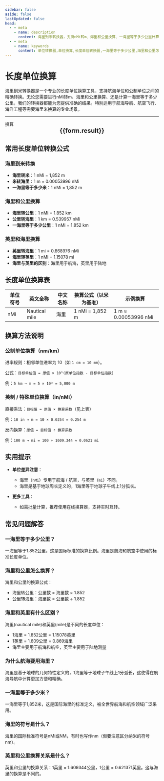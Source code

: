 ```yaml
---
sidebar: false
aside: false
lastUpdated: false
head:
  - - meta
    - name: description
      content: 海里到米转换器，支持nMi转m、海里和公里换算、一海里等于多少公里计算。提供航海单位转换、海里公里换算等功能。
  - - meta
    - name: keywords
      content: 单位转换器,单位换算,长度单位转换器,一海里等于多少公里,海里和公里怎么换算,海里,航海单位,长度单位转换,尺寸换算,英里和公里换算
---
```

# 长度单位换算

海里到米转换器是一个专业的长度单位换算工具，支持航海单位和公制单位之间的精确转换。无论您需要进行nMi转m、海里和公里换算、还是计算一海里等于多少公里，我们的转换器都能为您提供准确的结果。特别适用于航海导航、航空飞行、海洋工程等需要海里米换算的专业场景。

---
<script setup>
import { onMounted, reactive, inject ,ref  } from 'vue'
import { NButton,NForm ,NFormItem,NInput,NInputNumber,NSelect,NCard,useMessage  } from 'naive-ui'
import { defineClientComponent } from 'vitepress'
const seoKey = ['单位转换器','单位换算','长度单位转换器','长度单位转换','尺寸换算','长度单位换算','长度单位换算表','一海里等于多少公里','一英里等于多少米','miles','海里和公里怎么换算','mile','一英里等于多少公里','英里和公里换算','米换算英尺','英尺单位','英制','英尺和英寸的换算','英尺英寸','英尺和米换算','ft单位','英尺 米','一米等于多少英尺','英尺厘米换算','英寸和英尺','ft to m','呎','英尺换算米','英尺转换','ft和m换算','六英尺','英尺和米','一英尺等于多少英寸','feet 多少米','米和英尺换算','feet是什么单位','英尺换算厘米','英制单位','英尺和英寸','英寸 厘米','一英尺','一英尺等于多少米','公尺','来源','ft是什么单位','一英尺等于多少厘米','英尺和厘米的换算','英里','foot','厘米和英寸换算','英尺和米的换算','英尺换算','ft','一英寸等于多少厘米','英寸换算','英寸和厘米的换算']
const convert = inject('convert')
const options =  [
  { label: '纳米', value: 'nm' },
  { label: '微米', value: 'μm' },
  { label: '毫米', value: 'mm' },
  { label: '厘米', value: 'cm' },
  { label: '米', value: 'm' },
  { label: '千米', value: 'km' },
  { label: '英寸', value: 'in' },
  { label: '码', value: 'yd' },
  { label: '英尺-us', value: 'ft-us' },
  { label: '英尺', value: 'ft' },
  { label: '拓', value: 'fathom' },
  { label: '英里', value: 'mi' },
  { label: '海里', value: 'nMi' }
];
const formRef = ref(null);
const rules = {
  number:{
    required: true,
    type: 'number',
    trigger: "blur",
    message: '请输入数字'
  },
  to:{
    required: true,
    trigger: "select",
    message: '请选择转换单位'
  },
  from:{
    required: true,
    trigger: "select",
    message: '请选择原始单位'
  }
}
const form = reactive({
  number:1,
  to:'m',
  from:'nMi',
  result:'',
  title:'长度单位换算',
})
if(form.number){
  form.result = `${form.number}${form.from} = ${convert(form.number).from(form.from).to(form.to)}${form.to}`
}
const convertHandler = (e) => {
   e?.preventDefault();
  formRef.value?.validate((errors)=>{
    if (!errors) {
      form.result = `${form.number}${form.from} = ${convert(form.number).from(form.from).to(form.to)}${form.to}`
    }
  })
}
</script>

<n-form size="large" :model="form" ref='formRef' :rules="rules">
  <n-form-item label="数值"  path="number">
    <n-input-number size="large" style="width:100%" :min="0" v-model:value="form.number"   placeholder="请输入要换算的数值" />
  </n-form-item>
  <n-form-item label="从" path="from">
    <n-select  size="large" :options="options" v-model:value="form.from" placeholder="请选择原始单位" />
  </n-form-item>
  <n-form-item label="到" path="to">
    <n-select  size="large" :options="options" v-model:value="form.to" placeholder="请选择换算单位" />
  </n-form-item>
  <n-form-item>
    <n-button type="info" style="width:100%" @click="convertHandler">换算</n-button>
  </n-form-item>
</n-form>
<n-card 
  :title="form.title"
  :segmented="{
    content: true,
    footer: 'soft',
  }"
>
  <div  style="text-align:center;font-size:20px;">
    <strong>{{form.result}}</strong>
  </div>
  <template #footer>
    <div>
      <span v-for="item of seoKey">{{item}}，</span>
    </div>
  </template>
</n-card>

## 常用长度单位转换公式

### 海里到米转换
- **海里转米**：1 nMi = 1,852 m
- **米转海里**：1 m = 0.00053996 nMi
- **一海里等于多少米**：1 nMi = 1,852 m

### 海里和公里换算
- **海里转公里**：1 nMi = 1.852 km
- **公里转海里**：1 km = 0.539957 nMi
- **一海里等于多少公里**：1 nMi = 1.852 km

### 英里和海里换算
- **英里转海里**：1 mi = 0.868976 nMi
- **海里转英里**：1 nMi = 1.15078 mi
- **海里与英里的区别**：海里用于航海，英里用于陆地

## 长度单位换算表

单位符号| 英文全称| 中文名称| 换算公式（以米为基准）| 示例换算
---|---|---|---|---
nMi| Nautical mile| 海里| 1 nMi = 1,852 m| 1 m ≈ 0.00053996 nMi

## 换算方法说明

### 公制单位换算（nm/km）

进率规则：相邻单位进率为 10（如 `1 cm = 10 mm`）。

公式：`目标单位值 = 原值 × 10^(原单位指数 - 目标单位指数)`

例：`5 km → m = 5 × 10³ = 5,000 m`

### 英制 / 特殊单位换算（in/nMi）

直接乘法：`目标值 = 原值 × 换算系数`（见上表）

例：`10 in → m = 10 × 0.0254 = 0.254 m`

反向换算：`原值 = 目标值 ÷ 换算系数`

例：`100 m → mi = 100 ÷ 1609.344 ≈ 0.0621 mi`

## 实用提示

- **单位差异注意**：
  - 海里（`nMi`）专用于航海 / 航空，与英里（`mi`）不同。
  - 海里是基于地球周长定义的，1海里等于地球子午线上1分弧长。

- **更多工具**：
  - 如需批量计算，推荐使用在线换算器，支持实时互转。

## 常见问题解答

### 一海里等于多少公里？
一海里等于1.852公里，这是国际标准的换算比例。海里是航海和航空中使用的标准长度单位。

### 海里和公里怎么换算？
海里和公里的换算公式：
- 海里转公里：公里数 = 海里数 × 1.852
- 公里转海里：海里数 = 公里数 ÷ 1.852

### 海里和英里有什么区别？
海里(nautical mile)和英里(mile)是不同的长度单位：
- 1海里 = 1.852公里 = 1.15078英里
- 1英里 = 1.609公里 = 0.869海里
- 海里主要用于航海和航空，英里主要用于陆地测量

### 为什么航海要用海里？
海里是基于地球的几何特性定义的，1海里等于地球子午线上1分弧长，这使得在航海导航中计算更加方便和精确。

### 一海里等于多少米？
一海里等于1,852米，这是国际海里的标准定义，被全世界航海和航空领域广泛采用。

### 海里的符号是什么？
海里的国际标准符号是nMi或NM，有时也写作nm（但要注意区分纳米的符号nm）。

### 英里和公里换算关系是什么？
英里和公里的换算关系：1英里 = 1.609344公里，1公里 = 0.621371英里。这与海里的换算是不同的。